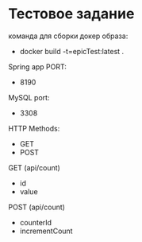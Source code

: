 # Тестовое задание

команда для сборки докер образа: 

- docker build -t=epicTest:latest .

Spring app PORT:
- 8190

MySQL port:
- 3308

HTTP Methods:

- GET
- POST

GET (api/count)
- id
- value

POST (api/count)
- counterId
- incrementCount
